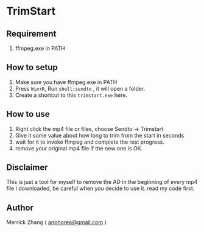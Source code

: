 TrimStart
==========

## Requirement

1. ffmpeg.exe in PATH

## How to setup

1. Make sure you have ffmpeg.exe in PATH
2. Press `Win+R`, Run `shell:sendto` , it will open a folder.
3. Create a shortcut to this `trimstart.exe` here.

## How to use

1. Right click the mp4 file or files, choose Sendto -> Trimstart
2. Give it some value about how long to trim from the start in seconds
3. wait for it to invoke ffmpeg and complete the rest progress.
4. remove your original mp4 file if the new one is OK.

## Disclaimer

This is just a tool for myself to remove the AD in the beginning of every mp4 file I downloaded, be careful when you decide to use it. read my code first.

## Author

Merrick Zhang ( anphorea@gmail.com )

